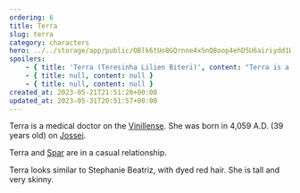 ```yaml
---
ordering: 6
title: Terra
slug: terra
category: characters
hero: ../../storage/app/public/OBlk6tUo8GQrnne4xSnQ8oop4ehD5U6airiydd1W.jpg
spoilers:
    - { title: 'Terra (Teresinha Lilien Biteri)', content: "Terra is a medical doctor on the [Vinillense](/category/spaceships/vinillense). She was born in 4,059 A.D. (39 years old) on [Jossei](/category/planets-cities/jossei). Terra and [Spar](/category/characters/spar) have a casual relationship.\r\n\r\nTerra looks similar to Stephanie Beatriz, with dyed red hair. She is tall and very skinny.\r\n\r\n**Pronunciation:**\r\n- tare eh seen’ eh\r\n- lill’ ee en\r\n- bee tare’ ee" }
    - { title: null, content: null }
    - { title: null, content: null }
created_at: 2023-05-21T21:51:20+00:00
updated_at: 2023-05-31T20:51:57+00:00
---
```

Terra is a medical doctor on the [Vinillense](/category/spaceships/vinillense). She was born in 4,059 A.D. (39 years old) on [Jossei](/category/planets-cities/jossei).

Terra and [Spar](/category/characters/spar) are in a casual relationship.

Terra looks similar to Stephanie Beatriz, with dyed red hair. She is tall and very skinny.